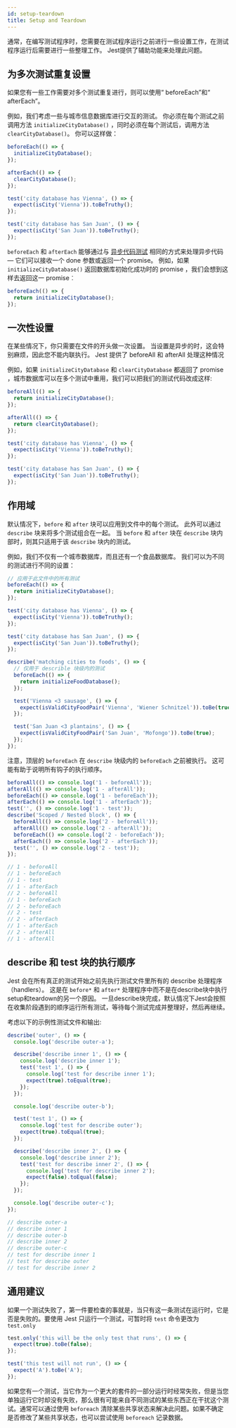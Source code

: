```yaml
---
id: setup-teardown
title: Setup and Teardown
---
```


通常，在编写测试程序时，您需要在测试程序运行之前进行一些设置工作，在测试程序运行后需要进行一些整理工作。 Jest提供了辅助功能来处理此问题。
## 为多次测试重复设置

如果您有一些工作需要对多个测试重复进行，则可以使用“ beforeEach”和“ afterEach”。

例如，我们考虑一些与城市信息数据库进行交互的测试。 你必须在每个测试之前调用方法 `initializeCityDatabase()` ，同时必须在每个测试后，调用方法 `clearCityDatabase()`。 你可以这样做：

```js
beforeEach(() => {
  initializeCityDatabase();
});

afterEach(() => {
  clearCityDatabase();
});

test('city database has Vienna', () => {
  expect(isCity('Vienna')).toBeTruthy();
});

test('city database has San Juan', () => {
  expect(isCity('San Juan')).toBeTruthy();
});
```

`beforeEach` 和 `afterEach` 能够通过与 [异步代码测试](TestingAsyncCode.md) 相同的方式来处理异步代码  — 它们可以接收一个 done 参数或返回一个 promise。 例如，如果 `initializeCityDatabase()` 返回数据库初始化成功时的 promise ，我们会想到这样去返回这一 promise︰
```js
beforeEach(() => {
  return initializeCityDatabase();
});
```

## 一次性设置

在某些情况下，你只需要在文件的开头做一次设置。 当设置是异步的时，这会特别麻烦，因此您不能内联执行。 Jest 提供了 beforeAll 和 afterAll 处理这种情况

例如，如果 `initializeCityDatabase` 和 `clearCityDatabase` 都返回了 promise ，城市数据库可以在多个测试中重用，我们可以把我们的测试代码改成这样:

```js
beforeAll(() => {
  return initializeCityDatabase();
});

afterAll(() => {
  return clearCityDatabase();
});

test('city database has Vienna', () => {
  expect(isCity('Vienna')).toBeTruthy();
});

test('city database has San Juan', () => {
  expect(isCity('San Juan')).toBeTruthy();
});
```

## 作用域

默认情况下，`before` 和 `after` 块可以应用到文件中的每个测试。 此外可以通过 `describe` 块来将多个测试组合在一起。 当 `before` 和 `after` 块在 `describe` 块内部时，则其只适用于该 `describe` 块内的测试。

例如，我们不仅有一个城市数据库，而且还有一个食品数据库。 我们可以为不同的测试进行不同的设置：

```js
// 应用于此文件中的所有测试
beforeEach(() => {
  return initializeCityDatabase();
});

test('city database has Vienna', () => {
  expect(isCity('Vienna')).toBeTruthy();
});

test('city database has San Juan', () => {
  expect(isCity('San Juan')).toBeTruthy();
});

describe('matching cities to foods', () => {
  // 仅用于 describle 块级内的测试
  beforeEach(() => {
    return initializeFoodDatabase();
  });

  test('Vienna <3 sausage', () => {
    expect(isValidCityFoodPair('Vienna', 'Wiener Schnitzel')).toBe(true);
  });

  test('San Juan <3 plantains', () => {
    expect(isValidCityFoodPair('San Juan', 'Mofongo')).toBe(true);
  });
});
```

注意，顶层的 `beforeEach` 在 `describe` 块级内的 `beforeEach` 之前被执行。 这可能有助于说明所有钩子的执行顺序。

```js
beforeAll(() => console.log('1 - beforeAll'));
afterAll(() => console.log('1 - afterAll'));
beforeEach(() => console.log('1 - beforeEach'));
afterEach(() => console.log('1 - afterEach'));
test('', () => console.log('1 - test'));
describe('Scoped / Nested block', () => {
  beforeAll(() => console.log('2 - beforeAll'));
  afterAll(() => console.log('2 - afterAll'));
  beforeEach(() => console.log('2 - beforeEach'));
  afterEach(() => console.log('2 - afterEach'));
  test('', () => console.log('2 - test'));
});

// 1 - beforeAll
// 1 - beforeEach
// 1 - test
// 1 - afterEach
// 2 - beforeAll
// 1 - beforeEach
// 2 - beforeEach
// 2 - test
// 2 - afterEach
// 1 - afterEach
// 2 - afterAll
// 1 - afterAll
```

## describe 和 test 块的执行顺序

Jest 会在所有真正的测试开始之前先执行测试文件里所有的 describe 处理程序（handlers）。 这是在 `before*` 和 `after*` 处理程序中而不是在describe块中执行setup和teardown的另一个原因。 一旦describe块完成，默认情况下Jest会按照在收集阶段遇到的顺序运行所有测试，等待每个测试完成并整理好，然后再继续。

考虑以下的示例性测试文件和输出:

```js
describe('outer', () => {
  console.log('describe outer-a');

  describe('describe inner 1', () => {
    console.log('describe inner 1');
    test('test 1', () => {
      console.log('test for describe inner 1');
      expect(true).toEqual(true);
    });
  });

  console.log('describe outer-b');

  test('test 1', () => {
    console.log('test for describe outer');
    expect(true).toEqual(true);
  });

  describe('describe inner 2', () => {
    console.log('describe inner 2');
    test('test for describe inner 2', () => {
      console.log('test for describe inner 2');
      expect(false).toEqual(false);
    });
  });

  console.log('describe outer-c');
});

// describe outer-a
// describe inner 1
// describe outer-b
// describe inner 2
// describe outer-c
// test for describe inner 1
// test for describe outer
// test for describe inner 2
```

## 通用建议

如果一个测试失败了，第一件要检查的事就是，当只有这一条测试在运行时，它是否是失败的。要使用 Jest 只运行一个测试，可暂时将 `test` 命令更改为 `test.only`

```js
test.only('this will be the only test that runs', () => {
  expect(true).toBe(false);
});

test('this test will not run', () => {
  expect('A').toBe('A');
});
```

如果您有一个测试，当它作为一个更大的套件的一部分运行时经常失败，但是当您单独运行它时却没有失败，那么很有可能来自不同测试的某些东西正在干扰这个测试。通常可以通过使用 `beforeach` 清除某些共享状态来解决此问题。如果不确定是否修改了某些共享状态，也可以尝试使用 `beforeach` 记录数据。
